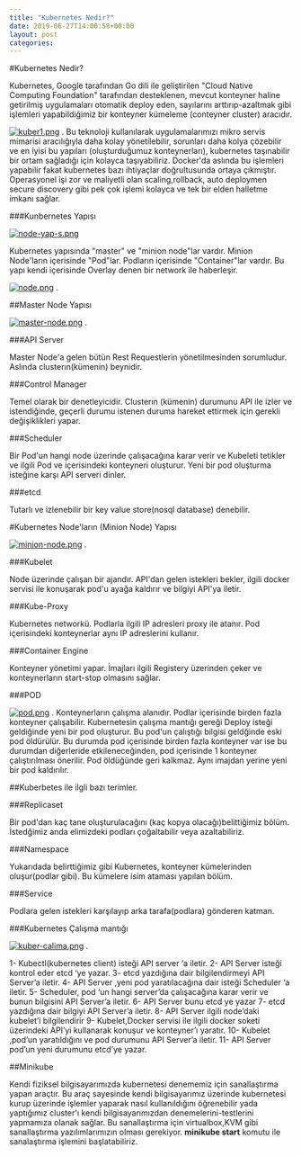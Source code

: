 ```yaml
---
title: "Kubernetes Nedir?"
date: 2019-06-27T14:00:58+00:00
layout: post
categories:
---
```


#Kubernetes Nedir?

Kubernetes, Google tarafından Go dili ile geliştirilen "Cloud Native Computing Foundation" tarafından desteklenen, mevcut konteyner haline getirilmiş uygulamaları 
otomatik deploy eden, sayılarını arttırıp-azaltmak gibi işlemleri yapabildiğimiz bir konteyner kümeleme (conteyner cluster) aracıdır.
 
[![kuber1.png](https://i.postimg.cc/T3V8cjbJ/kuber1.png)](https://postimg.cc/jDSkx7ZD)
.
Bu teknoloji kullanılarak uygulamalarımızı mikro servis mimarisi aracılığıyla daha kolay yönetilebilir, sorunları daha kolya çözebilir ve en iyisi 
bu yapıları (oluşturduğumuz konteynerları), kubernetes  taşınabilir bir ortam sağladığı için kolayca taşıyabiliriz. 
Docker'da aslında bu işlemleri yapabilir fakat kubernetes bazı ihtiyaçlar doğrultusunda ortaya çıkmıştır. Operasyonel işi zor ve maliyetli olan scaling,rollback,
auto deploymen secure discovery gibi pek çok işlemi kolayca ve tek bir elden halletme imkanı sağlar.

###Kunbernetes Yapısı

[![node-yap-s.png](https://i.postimg.cc/qq6BBt5D/node-yap-s.png)](https://postimg.cc/9wVHJfVy)


Kubernetes yapısında "master" ve "minion node"lar vardır. Minion Node'ların içerisinde "Pod"lar. Podların içerisinde "Container"lar vardır.
Bu yapı kendi içerisinde Overlay denen bir network ile haberleşir.

[![node.png](https://i.postimg.cc/fbS8KD1n/node.png)](https://postimg.cc/3y7jr5Kn)
.

##Master Node Yapısı 


[![master-node.png](https://i.postimg.cc/VkwJLRBx/master-node.png)](https://postimg.cc/xcsf6LZ5)
.

###API Server 

Master Node'a gelen bütün Rest Requestlerin yönetilmesinden sorumludur. Aslında clusterın(kümenin) beynidir.

###Control Manager 

Temel olarak bir denetleyicidir. Clusterın (kümenin) durumunu API ile izler ve istendiğinde, geçerli durumu istenen duruma hareket ettirmek için gerekli değişiklikleri yapar.

###Scheduler

Bir Pod'un hangi node üzerinde çalışacağına karar verir ve Kubeleti tetikler ve ilgili Pod ve içerisindeki konteyneri oluşturur. Yeni bir pod oluşturma isteğine karşı API serveri dinler.

###etcd

Tutarlı ve izlenebilir bir key value store(nosql database) denebilir.

#Kubernetes Node'ların (Minion Node) Yapısı

[![minion-node.png](https://i.postimg.cc/qRWRfXvZ/minion-node.png)](https://postimg.cc/phYxzj8D)
.

###Kubelet

Node üzerinde çalışan bir ajandır. API'dan gelen istekleri bekler, ilgili docker servisi ile konuşarak pod'u ayağa kaldırır ve bilgiyi API'ya iletir.

###Kube-Proxy

Kubernetes networkü. Podlarla ilgili IP adresleri proxy ile atanır. Pod içerisindeki konteynerlar aynı IP adreslerini kullanır.

###Container Engine

Konteyner yönetimi yapar. İmajları ilgili Registery üzerinden çeker ve konteynerların start-stop olmasını sağlar.

###POD

[![pod.png](https://i.postimg.cc/JzSdkstC/pod.png)](https://postimg.cc/LJBTd6zx)
.
Konteynerların çalışma alanıdır. Podlar içerisinde birden fazla konteyner çalışabilir. Kubernetesin çalışma mantığı gereği Deploy isteği geldiğinde yeni bir pod oluşturur.
Bu pod'un çalıştığı bilgisi geldğinde eski pod öldürülür. Bu durumda pod içerisinde birden fazla konteyner var ise bu durumdan diğerleride etkileneceğinden, pod içerisinde 1 konteyner çalıştırılması önerilir.
Pod öldüğünde geri kalkmaz. Aynı imajdan yerine yeni bir pod kaldırılır.

##Kuberbetes ile ilgli bazı terimler.

###Replicaset

Bir pod'dan kaç tane oluşturulacağını (kaç kopya olacağı)belittiğimiz bölüm. İstedğimiz anda elimizdeki podları çoğaltabilir veya azaltabiliriz.

###Namespace

Yukarıdada belirttiğimiz gibi Kubernetes, konteyner kümelerinden oluşur(podlar gibi). Bu kümelere isim ataması yapılan bölüm.

###Service 

Podlara gelen istekleri karşılayıp arka tarafa(podlara) gönderen katman.

###Kubernetes Çalışma mantığı

[![kuber-calima.png](https://i.postimg.cc/85jfWzYM/kuber-calima.png)](https://postimg.cc/ZBzqz445)
.

1-  Kubectl(kubernetes client) isteği API server ‘a iletir.
2-  API Server isteği kontrol eder etcd ‘ye yazar.
3-  etcd yazdığına dair bilgilendirmeyi API Server’a iletir.
4-  API Server ,yeni pod yaratılacağına dair isteği Scheduler ‘a iletir.
5-  Scheduler, pod ‘un hangi server’da çalışacağına karar verir ve bunun bilgisini API Server’a iletir.
6-  API Server bunu etcd ye yazar
7-  etcd yazdığına dair bilgiyi API Server’a iletir.
8-  API Server ilgili node’daki kubelet’i bilgilendirir
9-  Kubelet,Docker servisi ile ilgili docker soketi üzerindeki API’yi kullanarak konuşur ve konteyner’ı yaratır.
10- Kubelet ,pod’un yaratıldığını ve pod durumunu API Server’a iletir.
11- API Server pod’un yeni durumunu etcd’ye yazar.

##Minikube

Kendi fiziksel bilgisayarımızda kubernetesi denememiz için sanallaştırma yapan araçtır. Bu araç sayesinde kendi bilgisayarımız üzerinde kubernetesi kurup üzerinde işlemler yaparak nasıl kullanıldığını öğrenebilir yada yaptığımız cluster'ı  kendi bilgisayarımızdan denemelerini-testlerini yapmamıza olanak sağlar.
Bu sanallaştırma için virtualbox,KVM gibi sanallaştırma yazılımlarımızın olması gerekiyor. 
**minikube start** komutu ile sanalaştırma işlemini başlatabiliriz.

